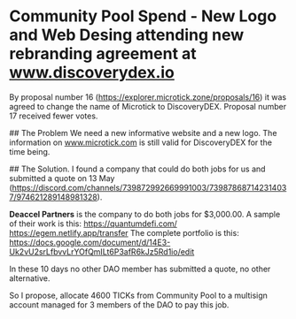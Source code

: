 # Community Pool Spend - New Logo and Web Desing attending new rebranding agreement at www.discoverydex.io

By proposal number 16 (https://explorer.microtick.zone/proposals/16) it was agreed to change the name of Microtick to DiscoveryDEX. Proposal number 17 received fewer votes. 

## The Problem
We need a new informative website and a new logo.
The information on www.microtick.com is still valid for DiscoveryDEX for the time being.

## The Solution.
I found a company that could do both jobs for us and submitted a quote on 13 May (https://discord.com/channels/739872992669991003/739878687142314037/974621289148981328). 

**Deaccel Partners** is the company to do both jobs for $3,000.00. 
A sample of their work is this: 
https://quantumdefi.com/
https://egem.netlify.app/transfer
The complete portfolio is this:
https://docs.google.com/document/d/14E3-Uk2vU2srLfbvvLrYOfQmILt6P3afR6kJz5Rd1io/edit

In these 10 days no other DAO member has submitted a quote, no other alternative.

So I propose, allocate 4600 TICKs from Community Pool to a multisign account managed for 3 members of the DAO to pay this job.
